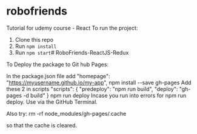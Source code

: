 # robofriends
Tutorial for udemy course - React
To run the project:

1. Clone this repo
2. Run `npm install`
3. Run `npm start`# RoboFriends-ReactJS-Redux



To Deploy the package to Git hub Pages:

In the package.json file add "homepage": "https://myusername.github.io/my-app",
npm install --save gh-pages
Add these 2 in scripts "scripts": { "predeploy": "npm run build", "deploy": "gh-pages -d build" }
npm run deploy
Incase you run into errors for npm run deploy. Use via the GitHub Terminal.

Also try: rm -rf node_modules/gh-pages/.cache

so that the cache is cleared.